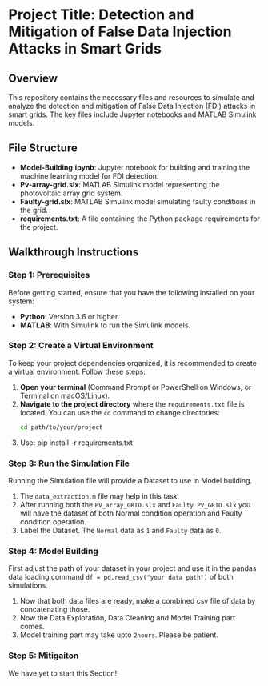 # Project Title: Detection and Mitigation of False Data Injection Attacks in Smart Grids

## Overview
This repository contains the necessary files and resources to simulate and analyze the detection and mitigation of False Data Injection (FDI) attacks in smart grids. The key files include Jupyter notebooks and MATLAB Simulink models.

## File Structure
- **Model-Building.ipynb**: Jupyter notebook for building and training the machine learning model for FDI detection.
- **Pv-array-grid.slx**: MATLAB Simulink model representing the photovoltaic array grid system.
- **Faulty-grid.slx**: MATLAB Simulink model simulating faulty conditions in the grid.
- **requirements.txt**: A file containing the Python package requirements for the project.

## Walkthrough Instructions

### Step 1: Prerequisites
Before getting started, ensure that you have the following installed on your system:
- **Python**: Version 3.6 or higher.
- **MATLAB**: With Simulink to run the Simulink models.

### Step 2: Create a Virtual Environment
To keep your project dependencies organized, it is recommended to create a virtual environment. Follow these steps:

1. **Open your terminal** (Command Prompt or PowerShell on Windows, or Terminal on macOS/Linux).
2. **Navigate to the project directory** where the `requirements.txt` file is located. You can use the `cd` command to change directories:
   ```bash
   cd path/to/your/project
3. Use: pip install -r requirements.txt

### Step 3: Run the Simulation File
Running the Simulation file will provide a Dataset to use in Model building.

1. The `data_extraction.m` file may help in this task.
2. After running both the `PV_array_GRID.slx` and `Faulty PV_GRID.slx` you will have the dataset of both Normal condition operation and Faulty condition operation.
3. Label the Dataset. The `Normal` data as `1` and `Faulty` data as `0`.

### Step 4: Model Building
First adjust the path of your dataset in your project and use it in the pandas data loading command `df = pd.read_csv("your data path")` of both simulations.

1. Now that both data files are ready, make a combined csv file of data by concatenating those.
2. Now the Data Exploration, Data Cleaning and Model Training part comes.
3. Model training part may take upto `2hours`. Please be patient.

### Step 5: Mitigaiton
We have yet to start this Section!